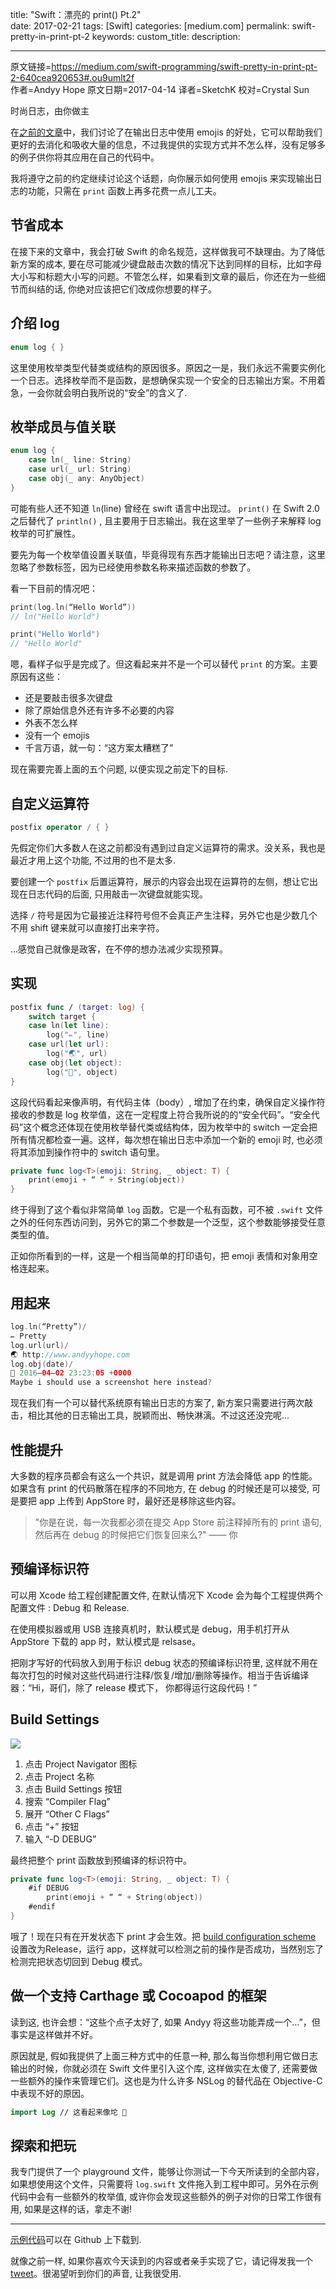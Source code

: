 title: "Swift：漂亮的 print() Pt.2"  
date: 2017-02-21
tags: [Swift]
categories: [medium.com]
permalink: swift-pretty-in-print-pt-2
keywords: 
custom_title: 
description: 

---  
原文链接=https://medium.com/swift-programming/swift-pretty-in-print-pt-2-640cea920653#.ou9umlt2f  
作者=Andyy Hope
原文日期=2017-04-14
译者=SketchK
校对=Crystal Sun

<!--此处开始正文-->

时尚日志，由你做主

在[之前的文章](https://medium.com/swift-programming/swift-prettify-your-print-statements-pt-1-64832bb7fafa#.9xqf9fmez)中，我们讨论了在输出日志中使用 emojis 的好处，它可以帮助我们更好的去消化和吸收大量的信息，不过我提供的实现方式并不怎么样，没有足够多的例子供你将其应用在自己的代码中。

我将遵守之前的约定继续讨论这个话题，向你展示如何使用 emojis 来实现输出日志的功能，只需在 `print` 函数上再多花费一点儿工夫。

<!--more-->

## 节省成本

在接下来的文章中，我会打破 Swift 的命名规范，这样做我可不缺理由。为了降低新方案的成本, 要在尽可能减少键盘敲击次数的情况下达到同样的目标，比如字母大小写和标题大小写的问题。不管怎么样，如果看到文章的最后，你还在为一些细节而纠结的话, 你绝对应该把它们改成你想要的样子。

## 介绍 log

```swift
enum log { }
```

这里使用枚举类型代替类或结构的原因很多。原因之一是，我们永远不需要实例化一个日志。选择枚举而不是函数，是想确保实现一个安全的日志输出方案。不用着急，一会你就会明白我所说的“安全”的含义了. 

## 枚举成员与值关联

```swift
enum log {
    case ln(_ line: String)
    case url(_ url: String)
    case obj(_ any: AnyObject)
}
```

可能有些人还不知道 `ln`(line) 曾经在 swift 语言中出现过。 `print()` 在 Swift 2.0 之后替代了 `println()` , 且主要用于日志输出。我在这里举了一些例子来解释 log 枚举的可扩展性。

要先为每一个枚举值设置关联值，毕竟得现有东西才能输出日志吧？请注意，这里忽略了参数标签，因为已经使用参数名称来描述函数的参数了。

看一下目前的情况吧：

```swift
print(log.ln(“Hello World”))
// ln("Hello World")

print("Hello World")
// "Hello World"
```

嗯，看样子似乎是完成了。但这看起来并不是一个可以替代 `print` 的方案。主要原因有这些：

* 还是要敲击很多次键盘
* 除了原始信息外还有许多不必要的内容
* 外表不怎么样
* 没有一个 emojis
* 千言万语，就一句：“这方案太糟糕了”

现在需要完善上面的五个问题, 以便实现之前定下的目标.

## 自定义运算符

```swift
postfix operator / { }
```

先假定你们大多数人在这之前都没有遇到过自定义运算符的需求。没关系，我也是最近才用上这个功能, 不过用的也不是太多. 

要创建一个 `postfix` 后置运算符，展示的内容会出现在运算符的左侧，想让它出现在日志代码的后面, 只用敲击一次键盘就能实现。

选择 `/` 符号是因为它最接近注释符号但不会真正产生注释，另外它也是少数几个不用 shift 键来就可以直接打出来字符。

...感觉自己就像是政客，在不停的想办法减少实现预算。

## 实现

```swift
postfix func / (target: log) { 
    switch target {
    case ln(let line):
        log("✏️", line)
    case url(let url):
        log("🌏", url)
    case obj(let object):
        log("🔹", object)
}
```

这段代码看起来像声明，有代码主体（body）, 增加了在约束，确保自定义操作符接收的参数是 log 枚举值，这在一定程度上符合我所说的的“安全代码”。“安全代码”这个概念还体现在使用枚举替代类或结构体，因为枚举中的 switch 一定会把所有情况都检查一遍。这样，每次想在输出日志中添加一个新的 emoji 时, 也必须将其添加到操作符中的 switch 语句里。

```swift
private func log<T>(emoji: String, _ object: T) {
    print(emoji + “ “ + String(object))
}
```

终于得到了这个看似非常简单 `log` 函数。它是一个私有函数，可不被 `.swift` 文件之外的任何东西访问到，另外它的第二个参数是一个泛型，这个参数能够接受任意类型的值。

正如你所看到的一样，这是一个相当简单的打印语句，把 emoji 表情和对象用空格连起来。

## 用起来

```swift
log.ln(“Pretty”)/
✏️ Pretty
log.url(url)/
🌏 http://www.andyyhope.com
log.obj(date)/
🔹 2016–04–02 23:23:05 +0000
Maybe i should use a screenshot here instead?
```

现在我们有一个可以替代系统原有输出日志的方案了, 新方案只需要进行两次敲击，相比其他的日志输出工具，脱颖而出、畅快淋漓。不过这还没完呢...

## 性能提升

大多数的程序员都会有这么一个共识，就是调用 print 方法会降低 app 的性能。如果含有 print 的代码散落在程序的不同地方, 在 debug 的时候还是可以接受, 可是要把 app 上传到 AppStore 时，最好还是移除这些内容。 


> "你是在说，每一次我都必须在提交 App Store 前注释掉所有的 print 语句, 然后再在 debug 的时候把它们恢复回来么?" —— 你


## 预编译标识符

可以用 Xcode 给工程创建配置文件, 在默认情况下 Xcode 会为每个工程提供两个配置文件 : Debug 和 Release.
 
在使用模拟器或用 USB 连接真机时，默认模式是 debug，用手机打开从 AppStore 下载的 app 时，默认模式是 relsase。

把刚才写好的代码放入到用于标识 debug 状态的预编译标识符里, 这样就不用在每次打包的时候对这些代码进行注释/恢复/增加/删除等操作。相当于告诉编译器：“Hi，哥们，除了 release 模式下， 你都得运行这段代码！”


## Build Settings

![](https://cdn-images-1.medium.com/max/1600/1*wExNt9uLhE8ewadbCzTQCQ.png)

1. 点击 Project Navigator 图标
2. 点击 Project 名称
3. 点击 Build Settings 按钮
4. 搜索 “Compiler Flag”
5. 展开 “Other C Flags”
6. 点击 “+” 按钮
7. 输入 “-D DEBUG”

最终把整个 print 函数放到预编译的标识符中。

```swift
private func log<T>(emoji: String, _ object: T) {
    #if DEBUG
        print(emoji + “ “ + String(object))
    #endif
}
```

哦了！现在只有在开发状态下 print 才会生效。把 [build configuration scheme](http://help.apple.com/xcode/mac/8.0/) 设置改为Release，运行 app，这样就可以检测之前的操作是否成功，当然别忘了检测完把状态切回到 Debug 模式。


## 做一个支持 Carthage 或 Cocoapod 的框架

读到这, 也许会想：“这些个点子太好了, 如果 Andyy 将这些功能弄成一个...”，但事实是这样做并不好。

原因就是, 假如我提供了上面三种方式中的任意一种, 那么每当你想利用它做日志输出的时候，你就必须在 Swift 文件里引入这个库, 这样做实在太傻了, 还需要做一些额外的操作来管理它们。这也是为什么许多 NSLog 的替代品在 Objective-C 中表现不好的原因。

```swift
import Log // 这看起来像坨 💩
```

## 探索和把玩

我专门提供了一个 playground 文件，能够让你测试一下今天所读到的全部内容，如果想使用这个文件，只需要将 `log.swift` 文件拖入到工程中即可。另外在示例代码中会有一些额外的枚举值, 或许你会发现这些额外的例子对你的日常工作很有用, 如果是这样的话，拿走不谢!

---
[示例代码](https://github.com/andyyhope/Blog_PrettyPrint)可以在 Github 上下载到.

就像之前一样, 如果你喜欢今天读到的内容或者亲手实现了它，请记得发我一个 [tweet](https://twitter.com/AndyyHope)。很渴望听到你们的声音, 让我很受用.
